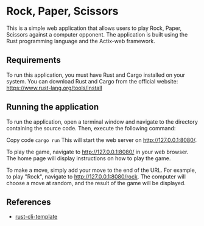 # Rock, Paper, Scissors


This is a simple web application that allows users to play Rock, Paper, Scissors against a computer opponent.
The application is built using the Rust programming language and the Actix-web framework.

## Requirements

To run this application, you must have Rust and Cargo installed on your system. You can download Rust and Cargo from the official website: <https://www.rust-lang.org/tools/install>

## Running the application

To run the application, open a terminal window and navigate to the directory containing the source code. Then, execute the following command:

Copy code
`cargo run`
This will start the web server on <http://127.0.0.1:8080/>.

To play the game, navigate to <http://127.0.0.1:8080/> in your web browser. The home page will display instructions on how to play the game.

To make a move, simply add your move to the end of the URL. For example, to play "Rock", navigate to <http://127.0.0.1:8080/rock>. The computer will choose a move at random, and the result of the game will be displayed.

## References

- [rust-cli-template](https://github.com/kbknapp/rust-cli-template)
